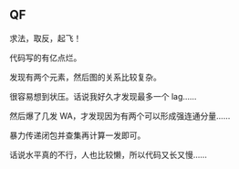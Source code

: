 ## QF
求法，取反，起飞！

代码写的有亿点烂。

发现有两个元素，然后图的关系比较复杂。

很容易想到状压。话说我好久才发现最多一个 lag……

然后爆了几发 WA，才发现因为有两个可以形成强连通分量……

暴力传递闭包并查集再计算一发即可。

话说水平真的不行，人也比较懒，所以代码又长又慢……
